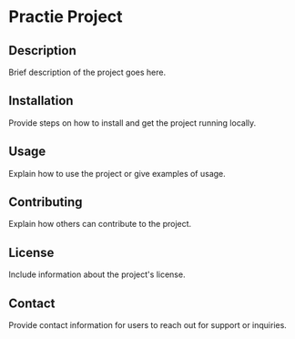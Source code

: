 # Practie Project

## Description

Brief description of the project goes here.

## Installation

Provide steps on how to install and get the project running locally.

## Usage

Explain how to use the project or give examples of usage.

## Contributing

Explain how others can contribute to the project.

## License

Include information about the project's license.

## Contact

Provide contact information for users to reach out for support or inquiries.
